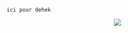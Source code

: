 ```
ici pour dehek
```


<p align="center">
	<img src="https://lanyard.cnrad.dev/api/913535402894319617?hideTimestamp=true"/>
	
	
